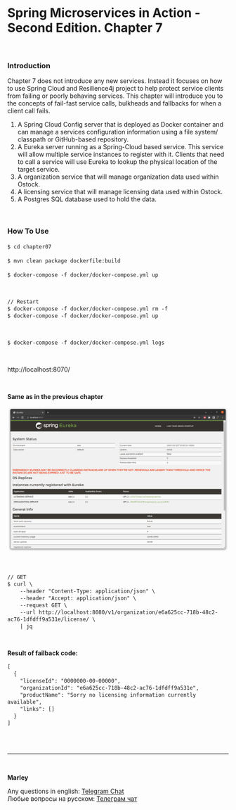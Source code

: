 # Spring Microservices in Action - Second Edition. Chapter 7

<br/>

### Introduction

Chapter 7 does not introduce any new services. Instead it focuses on how to use Spring Cloud and Resilience4j project to help protect service clients from failing or poorly behaving services. This chapter will introduce you to the concepts of fail-fast service calls, bulkheads and fallbacks for when a client call fails. 

1.  A Spring Cloud Config server that is deployed as Docker container and can manage a services configuration information using a file system/ classpath or GitHub-based repository.
2. A Eureka server running as a Spring-Cloud based service. This service will allow multiple service instances to register with it. Clients that need to call a service will use Eureka to lookup the physical location of the target service.
3.  A organization service that will manage organization data used within Ostock.
4.  A licensing service that will manage licensing data used within Ostock.
5.  A Postgres SQL database used to hold the data.


<br/>

### How To Use

```
$ cd chapter07

$ mvn clean package dockerfile:build

$ docker-compose -f docker/docker-compose.yml up
```

<br/>

```
// Restart
$ docker-compose -f docker/docker-compose.yml rm -f
$ docker-compose -f docker/docker-compose.yml up
```

<br/>

```
$ docker-compose -f docker/docker-compose.yml logs 
```

<br/>

http://localhost:8070/


<br/>

**Same as in the previous chapter**


![Application](/img/ch06-pic01.png?raw=true)


<br/>


```
// GET
$ curl \
    --header "Content-Type: application/json" \
    --header "Accept: application/json" \
    --request GET \
    --url http://localhost:8080/v1/organization/e6a625cc-718b-48c2-ac76-1dfdff9a531e/license/ \
    | jq
```

<br/>

**Result of failback code:**

```
[
  {
    "licenseId": "0000000-00-00000",
    "organizationId": "e6a625cc-718b-48c2-ac76-1dfdff9a531e",
    "productName": "Sorry no licensing information currently available",
    "links": []
  }
]
```



<br/><br/>

---

<br/>

**Marley**

Any questions in english: <a href="https://javadev.org/chat/">Telegram Chat</a>  
Любые вопросы на русском: <a href="https://javadev.ru/chat/">Телеграм чат</a>
